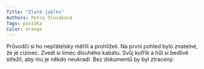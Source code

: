 ```yaml
---
Title: "Zlaté jablko"
Authors: Petra Slováková
Tags: povídka
Color: orange
---
```

Průvodčí si ho nepřátelsky
měřili a prohlíželi. Na první pohled bylo znatelné, že je cizinec.
Zvedl si límec dlouhého kabátu. Svůj kufřík a hůl si bedlivě
střežil, aby mu je někdo neukradl. Bez dokumentů by byl ztracený.
